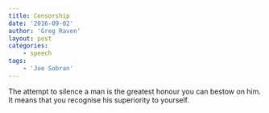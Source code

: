 ```yaml
---
title: Censorship
date: '2016-09-02'
author: 'Greg Raven'
layout: post
categories:
    - speech
tags:
    - 'Joe Sobran'
---
```


The attempt to silence a man is the greatest honour you can bestow on him. It means that you recognise his superiority to yourself.